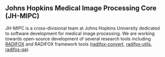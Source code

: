 ## Johns Hopkins Medical Image Processing Core (JH-MIPC)

JH-MIPC is a cross-divisional team at Johns Hopkins University dedicated to software development for medical image processing.
We are working towards open-source development of several research tools including [RADIFOX](https://github.com/jh-mipc/radifox) and RADIFOX framework tools ([radifox-convert](https://github.com/jh-mipc/radifox-convert), [radifox-utils](https://github.com/jh-mipc/radifox-utils), [radifox-qa](https://github.com/jh-mipc/radifox-qa)).
